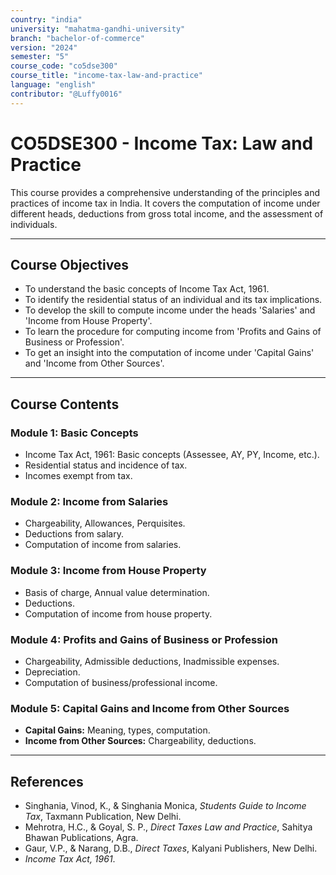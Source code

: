 ```yaml
---
country: "india"
university: "mahatma-gandhi-university"
branch: "bachelor-of-commerce"
version: "2024"
semester: "5"
course_code: "co5dse300"
course_title: "income-tax-law-and-practice"
language: "english"
contributor: "@Luffy0016"
---
```

# CO5DSE300 - Income Tax: Law and Practice

This course provides a comprehensive understanding of the principles and practices of income tax in India. It covers the computation of income under different heads, deductions from gross total income, and the assessment of individuals.

---
## Course Objectives

* To understand the basic concepts of Income Tax Act, 1961.
* To identify the residential status of an individual and its tax implications.
* To develop the skill to compute income under the heads 'Salaries' and 'Income from House Property'.
* To learn the procedure for computing income from 'Profits and Gains of Business or Profession'.
* To get an insight into the computation of income under 'Capital Gains' and 'Income from Other Sources'.

---
## Course Contents

### Module 1: Basic Concepts  
* Income Tax Act, 1961: Basic concepts (Assessee, AY, PY, Income, etc.).
* Residential status and incidence of tax.
* Incomes exempt from tax.

### Module 2: Income from Salaries  
* Chargeability, Allowances, Perquisites.
* Deductions from salary.
* Computation of income from salaries.

### Module 3: Income from House Property  
* Basis of charge, Annual value determination.
* Deductions.
* Computation of income from house property.

### Module 4: Profits and Gains of Business or Profession 
* Chargeability, Admissible deductions, Inadmissible expenses.
* Depreciation.
* Computation of business/professional income.

### Module 5: Capital Gains and Income from Other Sources  
* **Capital Gains:** Meaning, types, computation.
* **Income from Other Sources:** Chargeability, deductions.

---
## References
* Singhania, Vinod, K., & Singhania Monica, *Students Guide to Income Tax*, Taxmann Publication, New Delhi.
* Mehrotra, H.C., & Goyal, S. P., *Direct Taxes Law and Practice*, Sahitya Bhawan Publications, Agra.
* Gaur, V.P., & Narang, D.B., *Direct Taxes*, Kalyani Publishers, New Delhi.
* *Income Tax Act, 1961*.